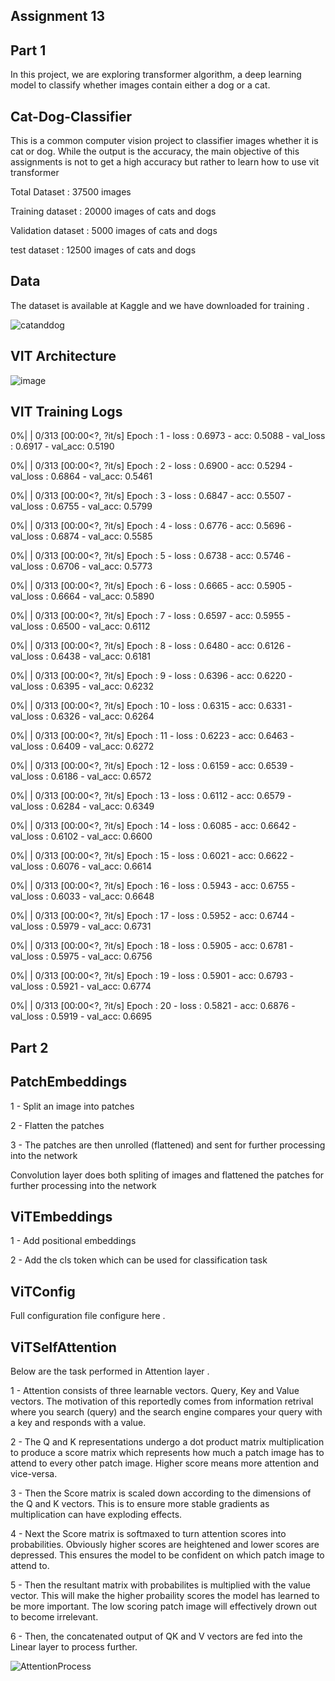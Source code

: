 Assignment 13  
-------------

Part 1 
------

In this project, we are exploring transformer algorithm, a deep learning model to classify whether images contain either a dog or a cat.

Cat-Dog-Classifier
------------------

This is a common computer vision project to classifier images whether it is cat or dog. While the output is the accuracy, the main objective of this assignments  is not to get a high accuracy but rather to learn how to use vit transformer 

Total Dataset : 37500 images

Training dataset : 20000 images of cats and  dogs

Validation dataset : 5000 images of cats and  dogs

test dataset : 12500 images of cats and  dogs

Data
----
The dataset is available at Kaggle and we have downloaded for training . 

![catanddog](https://user-images.githubusercontent.com/70502759/148720469-d7a58257-7b55-4623-9755-9d6ad9cf7c7a.PNG)


VIT Architecture 
-----------------

![image](https://user-images.githubusercontent.com/70502759/147465620-b23a7883-5c01-4dfe-80e0-4104d5898a73.png)

VIT Training Logs 
-----------------

  0%|          | 0/313 [00:00<?, ?it/s]
Epoch : 1 - loss : 0.6973 - acc: 0.5088 - val_loss : 0.6917 - val_acc: 0.5190

  0%|          | 0/313 [00:00<?, ?it/s]
Epoch : 2 - loss : 0.6900 - acc: 0.5294 - val_loss : 0.6864 - val_acc: 0.5461

  0%|          | 0/313 [00:00<?, ?it/s]
Epoch : 3 - loss : 0.6847 - acc: 0.5507 - val_loss : 0.6755 - val_acc: 0.5799

  0%|          | 0/313 [00:00<?, ?it/s]
Epoch : 4 - loss : 0.6776 - acc: 0.5696 - val_loss : 0.6874 - val_acc: 0.5585

  0%|          | 0/313 [00:00<?, ?it/s]
Epoch : 5 - loss : 0.6738 - acc: 0.5746 - val_loss : 0.6706 - val_acc: 0.5773

  0%|          | 0/313 [00:00<?, ?it/s]
Epoch : 6 - loss : 0.6665 - acc: 0.5905 - val_loss : 0.6664 - val_acc: 0.5890

  0%|          | 0/313 [00:00<?, ?it/s]
Epoch : 7 - loss : 0.6597 - acc: 0.5955 - val_loss : 0.6500 - val_acc: 0.6112

  0%|          | 0/313 [00:00<?, ?it/s]
Epoch : 8 - loss : 0.6480 - acc: 0.6126 - val_loss : 0.6438 - val_acc: 0.6181

  0%|          | 0/313 [00:00<?, ?it/s]
Epoch : 9 - loss : 0.6396 - acc: 0.6220 - val_loss : 0.6395 - val_acc: 0.6232

  0%|          | 0/313 [00:00<?, ?it/s]
Epoch : 10 - loss : 0.6315 - acc: 0.6331 - val_loss : 0.6326 - val_acc: 0.6264

  0%|          | 0/313 [00:00<?, ?it/s]
Epoch : 11 - loss : 0.6223 - acc: 0.6463 - val_loss : 0.6409 - val_acc: 0.6272

  0%|          | 0/313 [00:00<?, ?it/s]
Epoch : 12 - loss : 0.6159 - acc: 0.6539 - val_loss : 0.6186 - val_acc: 0.6572

  0%|          | 0/313 [00:00<?, ?it/s]
Epoch : 13 - loss : 0.6112 - acc: 0.6579 - val_loss : 0.6284 - val_acc: 0.6349

  0%|          | 0/313 [00:00<?, ?it/s]
Epoch : 14 - loss : 0.6085 - acc: 0.6642 - val_loss : 0.6102 - val_acc: 0.6600

  0%|          | 0/313 [00:00<?, ?it/s]
Epoch : 15 - loss : 0.6021 - acc: 0.6622 - val_loss : 0.6076 - val_acc: 0.6614

  0%|          | 0/313 [00:00<?, ?it/s]
Epoch : 16 - loss : 0.5943 - acc: 0.6755 - val_loss : 0.6033 - val_acc: 0.6648

  0%|          | 0/313 [00:00<?, ?it/s]
Epoch : 17 - loss : 0.5952 - acc: 0.6744 - val_loss : 0.5979 - val_acc: 0.6731

  0%|          | 0/313 [00:00<?, ?it/s]
Epoch : 18 - loss : 0.5905 - acc: 0.6781 - val_loss : 0.5975 - val_acc: 0.6756

  0%|          | 0/313 [00:00<?, ?it/s]
Epoch : 19 - loss : 0.5901 - acc: 0.6793 - val_loss : 0.5921 - val_acc: 0.6774

  0%|          | 0/313 [00:00<?, ?it/s]
Epoch : 20 - loss : 0.5821 - acc: 0.6876 - val_loss : 0.5919 - val_acc: 0.6695

Part 2 
------

PatchEmbeddings
----------------

1 - Split an image into patches 

2 - Flatten the patches

3 - The patches are then unrolled (flattened) and sent for further processing into the network

Convolution layer does both spliting of images and flattened the patches for further processing into the network
 

ViTEmbeddings
-------------

1 - Add positional embeddings

2 - Add the cls token which can be used for classification task 

ViTConfig
---------
Full configuration file configure here . 

ViTSelfAttention
----------------

Below are the task performed in Attention layer .

1 - Attention consists of three learnable vectors. Query, Key and Value vectors. 
    The motivation of this reportedly comes from information retrival 
	where you search (query) and the search engine compares your query with a key and responds with a value.

2 - The Q and K representations undergo a dot product matrix multiplication 
    to produce a score matrix which represents how much a patch image has to attend to every other patch image.
	Higher score means more attention and vice-versa.

3 - Then the Score matrix is scaled down according to the dimensions of the Q and K vectors. 
    This is to ensure more stable gradients as multiplication can have exploding effects.


4 - Next the Score matrix is softmaxed to turn attention scores into probabilities. 
    Obviously higher scores are heightened and lower scores are depressed. 
	This ensures the model to be confident on which patch image to attend to.

5 - Then the resultant matrix with probabilites is multiplied with the value vector.
    This will make the higher probaility scores the model has learned to be more important.
	The low scoring patch image will effectively drown out to become irrelevant.

6 - Then, the concatenated output of QK and V vectors are fed into the Linear layer to process further.


![AttentionProcess](https://user-images.githubusercontent.com/70502759/147462295-541e6fc2-fc4a-48c4-b769-580d5924eb95.PNG)


